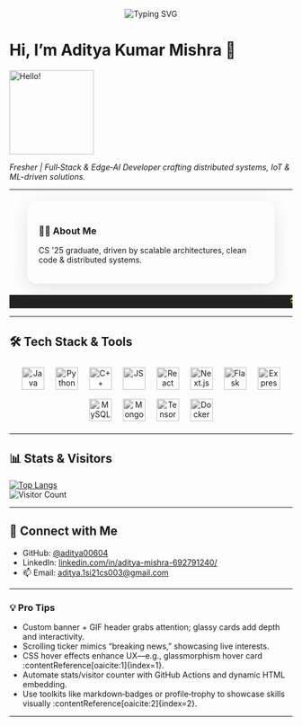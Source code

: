 <!-- Animated SVG Header with Typing Effect -->
<p align="center">
  <img src="https://readme-typing-svg.herokuapp.com?font=Raleway&size=30&pause=2000&color=FFFFFF&width=600&height=60&lines=Welcome+to+Aditya+Kumar+Mishra+%7C+CS+'25" alt="Typing SVG"/>
</p>

<p align="center">
  <h1>Hi, I’m Aditya Kumar Mishra 👋</h1>
  <img src="https://media.giphy.com/media/M9gbBd9nbDrOTu1Mqx/giphy.gif" width="150" alt="Hello!"/>
  <p><em>Fresher | Full‑Stack & Edge‑AI Developer crafting distributed systems, IoT & ML-driven solutions.</em></p>
</p>

---

<style>
/* Glassmorphism hover card */
.glass-card {
  width: 90%; max-width: 400px;
  margin: 20px auto;
  padding: 20px;
  background: rgba(255,255,255,0.1);
  border-radius: 16px;
  backdrop-filter: blur(10px);
  box-shadow: 0 8px 32px rgba(0,0,0,0.1);
  transition: transform 0.3s, box-shadow 0.3s;
}
.glass-card:hover {
  transform: translateY(-5px);
  box-shadow: 0 16px 40px rgba(0,0,0,0.2);
}

/* Scrolling ticker */
.ticker {
  width: 100%; background: #222; color: #FFD700; overflow: hidden;
  white-space: nowrap;
}
.ticker span {
  display: inline-block; padding-left: 100%;
  animation: scroll 12s linear infinite;
}
@keyframes scroll {
  0% { transform: translateX(0%); }
  100% { transform: translateX(-100%); }
}

/* Tech stack hover */
.tech-icon {
  width: 40px; margin: 8px;
  filter: grayscale(100%);
  transition: filter 0.3s;
}
.tech-icon:hover { filter: none; }
</style>

<div class="glass-card">
  <h3>👨‍💻 About Me</h3>
  <p>CS '25 graduate, driven by scalable architectures, clean code & distributed systems.</p>
</div>

<div class="ticker">
  <span>🛠️ Learning microservices • 🌐 Deploying ML to edge devices • 🚀 Contributing to edge‑AI projects • Welcome!</span>
</div>

---

## 🛠️ Tech Stack & Tools

<p align="center">
  <img src="https://cdn.jsdelivr.net/gh/devicons/devicon/icons/java/java-original.svg" class="tech-icon" alt="Java"/>
  <img src="https://cdn.jsdelivr.net/gh/devicons/devicon/icons/python/python-original.svg" class="tech-icon" alt="Python"/>
  <img src="https://cdn.jsdelivr.net/gh/devicons/devicon/icons/cplusplus/cplusplus-original.svg" class="tech-icon" alt="C++"/>
  <img src="https://cdn.jsdelivr.net/gh/devicons/devicon/icons/javascript/javascript-original.svg" class="tech-icon" alt="JS"/>
  <img src="https://cdn.jsdelivr.net/gh/devicons/devicon/icons/react/react-original.svg" class="tech-icon" alt="React"/>
  <img src="https://cdn.jsdelivr.net/gh/devicons/devicon/icons/nextjs/nextjs-original.svg" class="tech-icon" alt="Next.js"/>
  <img src="https://cdn.jsdelivr.net/gh/devicons/devicon/icons/flask/flask-original.svg" class="tech-icon" alt="Flask"/>
  <img src="https://cdn.jsdelivr.net/gh/devicons/devicon/icons/express/express-original.svg" class="tech-icon" alt="Express"/>
  <img src="https://cdn.jsdelivr.net/gh/devicons/devicon/icons/mysql/mysql-original.svg" class="tech-icon" alt="MySQL"/>
  <img src="https://cdn.jsdelivr.net/gh/devicons/devicon/icons/mongodb/mongodb-original.svg" class="tech-icon" alt="MongoDB"/>
  <img src="https://cdn.jsdelivr.net/gh/devicons/devicon/icons/tensorflow/tensorflow-original.svg" class="tech-icon" alt="TensorFlow"/>
  <img src="https://cdn.jsdelivr.net/gh/devicons/devicon/icons/docker/docker-original.svg" class="tech-icon" alt="Docker"/>
</p>

---

## 📊 Stats & Visitors

[![Top Langs](https://github-readme-stats.vercel.app/api/top-langs/?username=aditya00604&layout=compact&theme=dark)](https://github.com/aditya00604)  
![Visitor Count](https://profile-counter.glitch.me/aditya00604/count.svg)

---

## 🔗 Connect with Me
- GitHub: [@aditya00604](https://github.com/aditya00604)  
- LinkedIn: [linkedin.com/in/aditya-mishra-692791240/](https://linkedin.com/in/aditya-mishra-692791240/)  
- 📫 Email: aditya.1si21cs003@gmail.com  

---

### 💡 Pro Tips
- Custom banner + GIF header grabs attention; glassy cards add depth and interactivity.  
- Scrolling ticker mimics “breaking news,” showcasing live interests.  
- CSS hover effects enhance UX—e.g., glassmorphism hover card :contentReference[oaicite:1]{index=1}.  
- Automate stats/visitor counter with GitHub Actions and dynamic HTML embedding.  
- Use toolkits like markdown‑badges or profile‑trophy to showcase skills visually :contentReference[oaicite:2]{index=2}.

---

